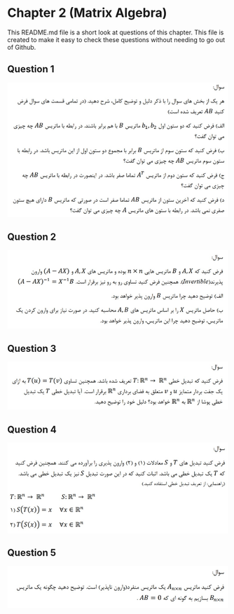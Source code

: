 # Chapter 2 (Matrix Algebra)
This README.md file is a short look at questions of this chapter.
This file is created to make it easy to check these questions without needing to go out of Github.

## Question 1
![](./Q1/img_q1.jpg)

## Question 2
![](./Q2/img_q2.jpg)

## Question 3
![](./Q3/img_q3.jpg)

## Question 4
![](./Q4/img_q4.jpg)

## Question 5
![](./Q5/img_q5.jpg)
